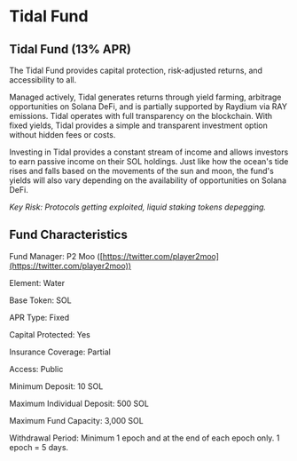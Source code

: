 # Tidal Fund

## Tidal Fund (13% APR)

The Tidal Fund provides capital protection, risk-adjusted returns, and accessibility to all.

Managed actively, Tidal generates returns through yield farming, arbitrage opportunities on Solana DeFi, and is partially supported by Raydium via RAY emissions. Tidal operates with full transparency on the blockchain. With fixed yields, Tidal provides a simple and transparent investment option without hidden fees or costs.

Investing in Tidal provides a constant stream of income and allows investors to earn passive income on their SOL holdings. Just like how the ocean's tide rises and falls based on the movements of the sun and moon, the fund's yields will also vary depending on the availability of opportunities on Solana DeFi.

_Key Risk: Protocols getting exploited, liquid staking tokens depegging._

## Fund Characteristics

Fund Manager: P2 Moo ([https://twitter.com/player2moo](https://twitter.com/player2moo))

Element: Water

Base Token: SOL

APR Type: Fixed

Capital Protected: Yes

Insurance Coverage: Partial

Access: Public

Minimum Deposit: 10 SOL

Maximum Individual Deposit: 500 SOL

Maximum Fund Capacity: 3,000 SOL

Withdrawal Period: Minimum 1 epoch and at the end of each epoch only. 1 epoch = 5 days.
